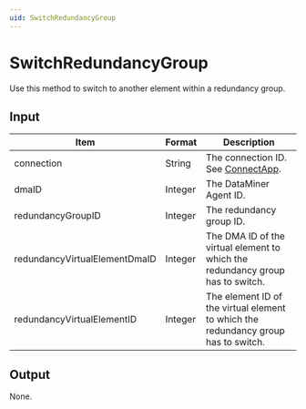 ```yaml
---
uid: SwitchRedundancyGroup
---
```


# SwitchRedundancyGroup

Use this method to switch to another element within a redundancy group.

## Input

| Item                           | Format  | Description                                                                        |
|--------------------------------|---------|------------------------------------------------------------------------------------|
| connection                     | String  | The connection ID. See [ConnectApp](xref:ConnectApp).   |
| dmaID                          | Integer | The DataMiner Agent ID.                                                            |
| redundancyGroupID              | Integer | The redundancy group ID.                                                           |
| redundancyVirtualElementDmaID | Integer | The DMA ID of the virtual element to which the redundancy group has to switch.     |
| redundancyVirtualElementID    | Integer | The element ID of the virtual element to which the redundancy group has to switch. |

## Output

None.
